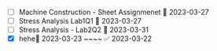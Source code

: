 - [ ] Machine Construction - Sheet Assignmenet 📅 2023-03-27
- [ ] Stress Analysis Lab1Q1 📅 2023-03-27
- [ ] Stress Analysis - Lab2Q2 📅 2023-03-31
- [x] hehe📅 2023-03-23 ~~~~ ✅ 2023-03-22